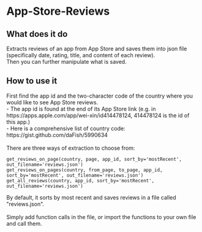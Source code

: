 # App-Store-Reviews
<h2> What does it do </h2>
Extracts reviews of an app from App Store and saves them into json file (specifically date, rating, title, and content of each review).<br/>
Then you can further manipulate what is saved.

<h2> How to use it </h2>
First find the app id and the two-character code of the country where you would like to see App Store reviews.<br/>
- The app id is found at the end of its App Store link (e.g. in ht<span>tps://apps.</span>apple.com/app/wei-xin/id414478124, 414478124 is the id of this app.)<br/>
- Here is a comprehensive list of country code: https://gist.github.com/daFish/5990634<br/>
<br/>
There are three ways of extraction to choose from:<br/>

~~~~
get_reviews_on_page(country, page, app_id, sort_by='mostRecent', out_filename='reviews.json')
get_reviews_on_pages(country, from_page, to_page, app_id, sort_by='mostRecent', out_filename='reviews.json')
get_all_reviews(country, app_id, sort_by='mostRecent', out_filename='reviews.json')
~~~~

By default, it sorts by most recent and saves reviews in a file called "reviews.json".
<br/><br/>
Simply add function calls in the file, or import the functions to your own file and call them.
